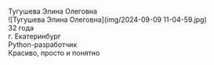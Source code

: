 Тугушева Элина Олеговна   
![Тугушева Элина Олеговна](img/2024-09-09 11-04-59.jpg)  
32 года  
г. Екатеринбург  
Python-разработчик  
Красиво, просто и понятно  
